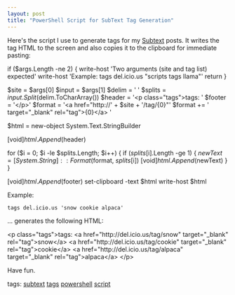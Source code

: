 ```yaml
---
layout: post
title: "PowerShell Script for SubText Tag Generation"
---
```



<p>Here's the script I use to generate tags for my <a title="Subtext" href="http://www.subtextproject.com" target="_blank">Subtext</a> posts.  It writes the tag HTML to the screen and also copies it to the clipboard for immediate pasting:</p>  
  if ($args.Length -ne 2)
  {
    write-host 'Two arguments (site and tag list) expected'
    write-host 'Example: tags del.icio.us "scripts tags llama"'
    return
  }

  $site = $args[0]
  $input = $args[1]
  $delim = ' '
  $splits = $input.Split($delim.ToCharArray())
  $header = '&lt;p class="tags"&gt;tags: '
  $footer = '&lt;/p&gt;'
  $format = '&lt;a href="http://' + $site + '/tag/{0}"'
  $format += ' target="_blank" rel="tag"&gt;{0}&lt;/a&gt; '

  $html = new-object  System.Text.StringBuilder

  [void]$html.Append($header)

  for ($i = 0; $i -le $splits.Length; $i++)
  {
    if ($splits[$i].Length -ge 1)
    {
      $newText = [System.String]::Format($format, $splits[$i])
      [void]$html.Append($newText)
    }
  }

  [void]$html.Append($footer)
  set-clipboard -text $html
  write-host $html

<p>Example:</p>  
<pre><code>tags del.icio.us 'snow cookie alpaca'</code></pre>

<p>... generates the following HTML:</p>  
  &lt;p class="tags"&gt;tags: 
  &lt;a href="http://del.icio.us/tag/snow" 
    target="_blank" rel="tag"&gt;snow&lt;/a&gt; 
  &lt;a href="http://del.icio.us/tag/cookie" 
    target="_blank" rel="tag"&gt;cookie&lt;/a&gt; 
  &lt;a href="http://del.icio.us/tag/alpaca" 
    target="_blank" rel="tag"&gt;alpaca&lt;/a&gt; 
  &lt;/p&gt;

<p>Have fun.</p>  
<p class="tags">tags: <a href="http://del.icio.us/tag/subtext" target="_blank" rel="tag">subtext</a> <a href="http://del.icio.us/tag/tags" target="_blank" rel="tag">tags</a> <a href="http://del.icio.us/tag/powershell" target="_blank" rel="tag">powershell</a> <a href="http://del.icio.us/tag/script" target="_blank" rel="tag">script</a> </p> 
